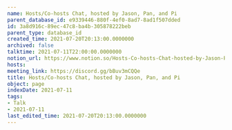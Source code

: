 ```yaml
---
name: Hosts/Co-hosts Chat, hosted by Jason, Pan, and Pi
parent_database_id: e9339446-880f-4ef0-8ad7-8ad1f507dded
id: 3a8d916c-89ec-47c8-ba4b-305878222beb
parent_type: database_id
created_time: 2021-07-20T20:13:00.0000000
archived: false
talktime: 2021-07-11T22:00:00.0000000
notion_url: https://www.notion.so/Hosts-Co-hosts-Chat-hosted-by-Jason-Pan-and-Pi-3a8d916c89ec47c8ba4b305878222beb
hosts: 
meeting_link: https://discord.gg/bBuv3mCQQe
title: Hosts/Co-hosts Chat, hosted by Jason, Pan, and Pi
object: page
indexDate: 2021-07-11
tags:
- Talk
- 2021-07-11
last_edited_time: 2021-07-20T20:13:00.0000000
---
```





